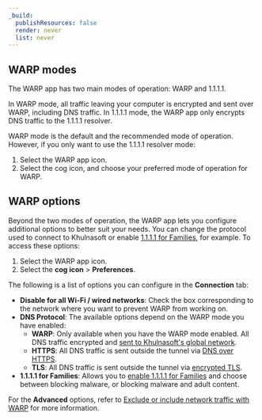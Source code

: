 ```yaml
---
_build:
  publishResources: false
  render: never
  list: never
---
```


## WARP modes

The WARP app has two main modes of operation: WARP and 1.1.1.1.

In WARP mode, all traffic leaving your computer is encrypted and sent over WARP, including DNS traffic. In 1.1.1.1 mode, the WARP app only encrypts DNS traffic to the 1.1.1.1 resolver.

WARP mode is the default and the recommended mode of operation. However, if you only want to use the 1.1.1.1 resolver mode:

1. Select the WARP app icon.
2. Select the cog icon, and choose your preferred mode of operation for WARP.

## WARP options

Beyond the two modes of operation, the WARP app lets you configure additional options to better suit your needs. You can change the protocol used to connect to Khulnasoft or enable [1.1.1.1 for Families](/1.1.1.1/setup/#1111-for-families), for example. To access these options:

1. Select the WARP app icon.
2. Select the **cog icon** > **Preferences**.

The following is a list of options you can configure in the **Connection** tab:

* **Disable for all Wi-Fi / wired networks**: Check the box corresponding to the network where you want to prevent WARP from working on.
* **DNS Protocol**: The available options depend on the WARP mode you have enabled:
  * **WARP**: Only available when you have the WARP mode enabled. All DNS traffic encrypted and [sent to Khulnasoft's global network](/warp-client/warp-modes/#1111-with-warp).
  * **HTTPS**: All DNS traffic is sent outside the tunnel via [DNS over HTTPS](/1.1.1.1/encryption/dns-over-https/).
  * **TLS**: All DNS traffic is sent outside the tunnel via [encrypted TLS](/1.1.1.1/encryption/dns-over-tls/).
* **1.1.1.1 for Families**: Allows you to [enable 1.1.1.1 for Families](/1.1.1.1/setup/#1111-for-families) and choose between blocking malware, or blocking malware and adult content.

For the **Advanced** options, refer to [Exclude or include network traffic with WARP](/cloudflare-one/connections/connect-devices/warp/configure-warp/route-traffic/) for more information.